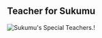 ##                            Teacher for Sukumu

![Sukumu's Special Teachers.!](https://pngimg.com/uploads/teacher/teacher_PNG15.png "Teacher for Sukumu")